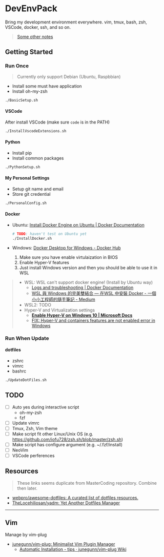 # DevEnvPack

Bring my development environment everywhere. vim, tmux, bash, zsh, VSCode, docker, ssh, and so on.

> [Some other notes](https://github.com/daviddwlee84/MasterCoding)

## Getting Started

### Run Once

> Currently only support Debian (Ubuntu, Raspbbian)

* Install some must have application
* Install oh-my-zsh

```sh
./BasicSetup.sh
```

#### VSCode

After install VSCode (make sure `code` is in the PATH)

```sh
./InstallVscodeExtensions.sh
```

#### Python

* Install pip
* Install common packages

```sh
./PythonSetup.sh
```

#### My Personal Settings

* Setup git name and email
* Store git credential

```sh
./PersonalConfig.sh
```

#### Docker

* Ubuntu: [Install Docker Engine on Ubuntu | Docker Documentation](https://docs.docker.com/engine/install/ubuntu/)

  ```sh
  # TODO: haven't test on Ubuntu yet
  ./InstallDocker.sh
  ```

* Windows: [Docker Desktop for Windows - Docker Hub](https://hub.docker.com/editions/community/docker-ce-desktop-windows)
  1. Make sure you have enable virtulaization in BIOS
  2. Enable Hyper-V features
  3. Just install Windows version and then you should be able to use it in WSL

> * WSL: WSL can't support docker engine! (Install by Ubuntu way)
>   * [Logs and troubleshooting | Docker Documentation](https://docs.docker.com/docker-for-windows/troubleshoot/#virtualization-must-be-enabled)
>   * [WSL 與 Windows 的完美雙結合 — 在WSL 中安裝 Docker - 一個小小工程師的隨手筆記 - Medium](https://medium.com/%E4%B8%80%E5%80%8B%E5%B0%8F%E5%B0%8F%E5%B7%A5%E7%A8%8B%E5%B8%AB%E7%9A%84%E9%9A%A8%E6%89%8B%E7%AD%86%E8%A8%98/wsl-%E8%88%87-windows-%E7%9A%84%E5%AE%8C%E7%BE%8E%E9%9B%99%E7%B5%90%E5%90%88-%E5%9C%A8wsl-%E4%B8%AD%E5%AE%89%E8%A3%9D-docker-e722e87ffa3b)
> * WSL2: TODO
> * Hyper-V and Virtualization settings
>   * [**Enable Hyper-V on Windows 10 | Microsoft Docs**](https://docs.microsoft.com/en-us/virtualization/hyper-v-on-windows/quick-start/enable-hyper-v?redirectedfrom=MSDN)
>   * [FIX: Hyper-V and containers features are not enabled error in Windows](https://windowsreport.com/hyper-v-and-containers-not-enabled/)

### Run When Update

#### dotfiles

* zshrc
* vimrc
* bashrc

```sh
./UpdateDotFiles.sh
```

## TODO

* [ ] Auto yes during interactive script
  * oh-my-zsh
  * fzf
* [ ] Update vimrc
* [ ] Tmux, Zsh, Vim theme
* [ ] Make script fit other Linux/Unix OS (e.g. https://github.com/iofu728/zsh.sh/blob/master/zsh.sh)
* [ ] Make script has configure argument (e.g. ~/.fzf/install)
* [ ] NeoVim
* [ ] VSCode perferences

## Resources

> These links seems duplicate from MasterCoding repository. Combine then later.

* [webpro/awesome-dotfiles: A curated list of dotfiles resources.](https://github.com/webpro/awesome-dotfiles)
* [TheLocehiliosan/yadm: Yet Another Dotfiles Manager](https://github.com/TheLocehiliosan/yadm)

---

## Vim

Manage by vim-plug

* [junegunn/vim-plug: Minimalist Vim Plugin Manager](https://github.com/junegunn/vim-plug)
  * [Automatic Installation - tips · junegunn/vim-plug Wiki](https://github.com/junegunn/vim-plug/wiki/tips#automatic-installation)
